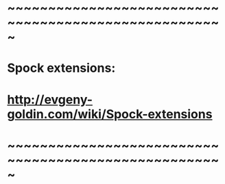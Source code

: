 # ~~~~~~~~~~~~~~~~~~~~~~~~~~~~~~~~~~~~~~~~~~~~~~~~~~~~~
# Spock extensions:
# http://evgeny-goldin.com/wiki/Spock-extensions
# ~~~~~~~~~~~~~~~~~~~~~~~~~~~~~~~~~~~~~~~~~~~~~~~~~~~~~
